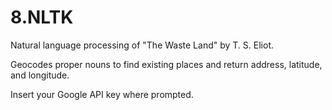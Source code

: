 # 8.NLTK
Natural language processing of "The Waste Land" by T. S. Eliot.

Geocodes proper nouns to find existing places and return address, latitude, and longitude.

Insert your Google API key where prompted.
